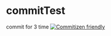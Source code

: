 # commitTest
commit for 3 time
[![Commitizen friendly](https://img.shields.io/badge/commitizen-friendly-brightgreen.svg)](http://commitizen.github.io/cz-cli/)
